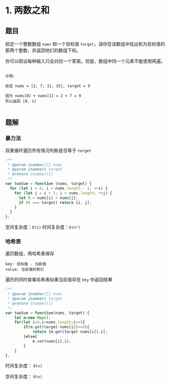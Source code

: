 # 1. 两数之和

## 题目

给定一个整数数组 `nums` 和一个目标值 `target`，请你在该数组中找出和为目标值的那两个整数，并返回他们的数组下标。

你可以假设每种输入只会对应一个答案。但是，数组中同一个元素不能使用两遍。

```auto

示例:

给定 nums = [2, 7, 11, 15], target = 9

因为 nums[0] + nums[1] = 2 + 7 = 9
所以返回 [0, 1]


```

## 题解

### 暴力法

双重循环遍历所有情况判断是否等于 `target`

```js
/**
 * @param {number[]} nums
 * @param {number} target
 * @return {number[]}
 */
var twoSum = function (nums, target) {
  for (let i = 0; i < nums.length - 1; ++i) {
    for (let j = i + 1; j < nums.length; ++j) {
      let t = nums[i] + nums[j];
      if (t === target) return [i, j];
    }
  }
};
```

空间复杂度：`O(1)`
时间复杂度：`O(n²)`

### 哈希表

遍历数组，用哈希表保存

```auto
key: 目标值 - 当前值
value: 当前值的索引
```

遍历的同时查看哈希表如果当前值存在 `key` 中返回结果

```JavaScript
/**
 * @param {number[]} nums
 * @param {number} target
 * @return {number[]}
 */
var twoSum = function(nums, target) {
    let m=new Map();
    for(let i=0;i<nums.length;i++){
        if(m.get(target-nums[i])>=0){
            return [m.get(target-nums[i]),i];
        }else{
            m.set(nums[i],i);
        }
    }
};
```

时间复杂度： `O(n)`

空间复杂度： `O(n)`
